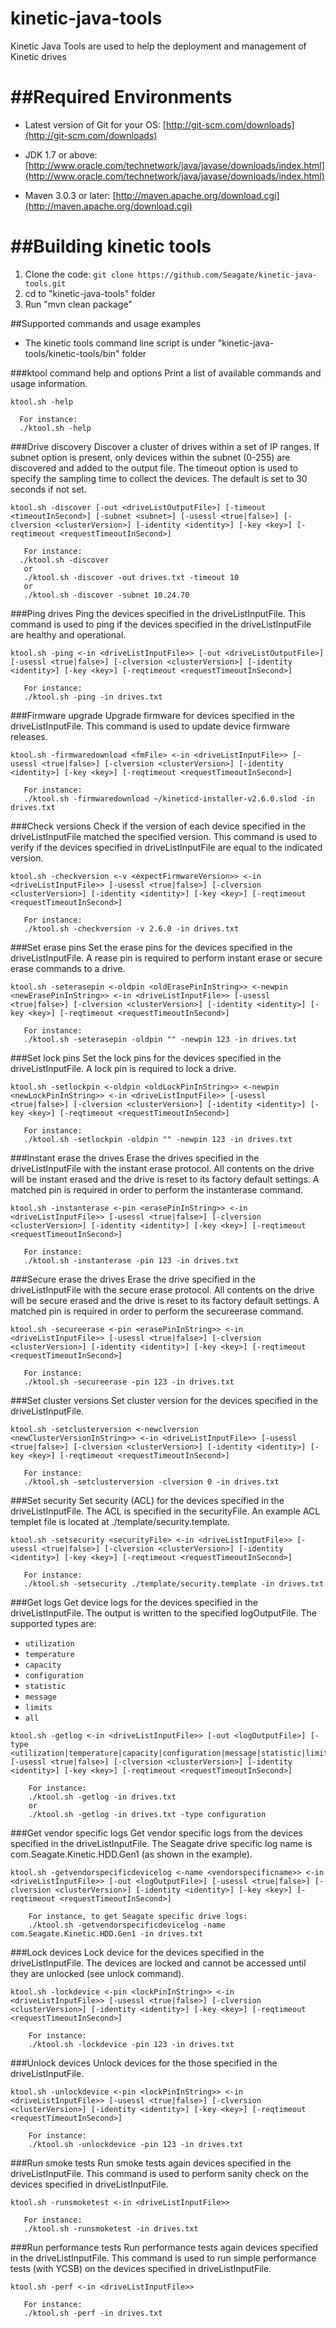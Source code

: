 # kinetic-java-tools
Kinetic Java Tools are used to help the deployment and management of Kinetic drives

##Required Environments
==================================
  * Latest version of Git for your OS: [http://git-scm.com/downloads](http://git-scm.com/downloads)

  * JDK 1.7 or above: [http://www.oracle.com/technetwork/java/javase/downloads/index.html](http://www.oracle.com/technetwork/java/javase/downloads/index.html)

  * Maven 3.0.3 or later: [http://maven.apache.org/download.cgi](http://maven.apache.org/download.cgi)

##Building kinetic tools
==============================
  1. Clone the code: `git clone https://github.com/Seagate/kinetic-java-tools.git`
  2. cd to "kinetic-java-tools" folder
  3. Run "mvn clean package"
  
##Supported commands and usage examples

  * The kinetic tools command line script is under "kinetic-java-tools/kinetic-tools/bin" folder

###ktool command help and options
Print a list of available commands and usage information.
```
ktool.sh -help

  For instance:
  ./ktool.sh -help

```

###Drive discovery
Discover a cluster of drives within a set of IP ranges.
If subnet option is present, only devices within the subnet (0-255) are discovered and added to the output file.
The timeout option is used to specify the sampling time to collect the devices. The default is set to 30 seconds if not set.
```
ktool.sh -discover [-out <driveListOutputFile>] [-timeout <timeoutInSecond>] [-subnet <subnet>] [-usessl <true|false>] [-clversion <clusterVersion>] [-identity <identity>] [-key <key>] [-reqtimeout <requestTimeoutInSecond>]

   For instance:
  ./ktool.sh -discover
   or
   ./ktool.sh -discover -out drives.txt -timeout 10
   or
   ./ktool.sh -discover -subnet 10.24.70
```

###Ping drives
Ping the devices specified in the driveListInputFile.  This command is used to ping if the devices specified in the driveListInputFile are healthy and operational.
```
ktool.sh -ping <-in <driveListInputFile>> [-out <driveListOutputFile>] [-usessl <true|false>] [-clversion <clusterVersion>] [-identity <identity>] [-key <key>] [-reqtimeout <requestTimeoutInSecond>] 

   For instance:
   ./ktool.sh -ping -in drives.txt
```

###Firmware upgrade
Upgrade firmware for devices specified in the driveListInputFile. This command is used to update device firmware releases.
```
ktool.sh -firmwaredownload <fmFile> <-in <driveListInputFile>> [-usessl <true|false>] [-clversion <clusterVersion>] [-identity <identity>] [-key <key>] [-reqtimeout <requestTimeoutInSecond>]
   
   For instance:
   ./ktool.sh -firmwaredownload ~/kineticd-installer-v2.6.0.slod -in drives.txt
```

###Check versions
Check if the version of each device specified in the driveListInputFile matched the specified version. This command is used to verify if the devices specified in driveListInputFile are equal to the indicated version.
```
ktool.sh -checkversion <-v <expectFirmwareVersion>> <-in <driveListInputFile>> [-usessl <true|false>] [-clversion <clusterVersion>] [-identity <identity>] [-key <key>] [-reqtimeout <requestTimeoutInSecond>]
   
   For instance:
   ./ktool.sh -checkversion -v 2.6.0 -in drives.txt
```

###Set erase pins
Set the erase pins for the devices specified in the driveListInputFile.  A rease pin is required to perform instant erase or secure erase commands to a drive.
```
ktool.sh -seterasepin <-oldpin <oldErasePinInString>> <-newpin <newErasePinInString>> <-in <driveListInputFile>> [-usessl <true|false>] [-clversion <clusterVersion>] [-identity <identity>] [-key <key>] [-reqtimeout <requestTimeoutInSecond>]

   For instance:
   ./ktool.sh -seterasepin -oldpin "" -newpin 123 -in drives.txt
```

###Set lock pins
Set the lock pins for the devices specified in the driveListInputFile.  A lock pin is required to lock a drive.
```
ktool.sh -setlockpin <-oldpin <oldLockPinInString>> <-newpin <newLockPinInString>> <-in <driveListInputFile>> [-usessl <true|false>] [-clversion <clusterVersion>] [-identity <identity>] [-key <key>] [-reqtimeout <requestTimeoutInSecond>]

   For instance:
   ./ktool.sh -setlockpin -oldpin "" -newpin 123 -in drives.txt
```

###Instant erase the drives
Erase the drives specified in the driveListInputFile with the instant erase protocol.  All contents on the drive will be instant erased and the drive is reset to its factory default settings. A matched pin is required in order to perform the instanterase command.
```
ktool.sh -instanterase <-pin <erasePinInString>> <-in <driveListInputFile>> [-usessl <true|false>] [-clversion <clusterVersion>] [-identity <identity>] [-key <key>] [-reqtimeout <requestTimeoutInSecond>]
  
   For instance:
   ./ktool.sh -instanterase -pin 123 -in drives.txt
```

###Secure erase the drives
Erase the drive specified in the driveListInputFile with the secure erase protocol.  All contents on the drive will be secure erased and the drive is reset to its factory default settings. A matched pin is required in order to perform the secureerase command.
```
ktool.sh -secureerase <-pin <erasePinInString>> <-in <driveListInputFile>> [-usessl <true|false>] [-clversion <clusterVersion>] [-identity <identity>] [-key <key>] [-reqtimeout <requestTimeoutInSecond>]
  
   For instance:
   ./ktool.sh -secureerase -pin 123 -in drives.txt
```

###Set cluster versions
Set cluster version for the devices specified in the driveListInputFile.
```
ktool.sh -setclusterversion <-newclversion <newClusterVersionInString>> <-in <driveListInputFile>> [-usessl <true|false>] [-clversion <clusterVersion>] [-identity <identity>] [-key <key>] [-reqtimeout <requestTimeoutInSecond>]
   
   For instance:
   ./ktool.sh -setclusterversion -clversion 0 -in drives.txt
```

###Set security
Set security (ACL) for the devices specified in the driveListInputFile.  The ACL is specified in the securityFile.  An example ACL templet file is located at ./template/security.template.
```
ktool.sh -setsecurity <securityFile> <-in <driveListInputFile>> [-usessl <true|false>] [-clversion <clusterVersion>] [-identity <identity>] [-key <key>] [-reqtimeout <requestTimeoutInSecond>]

   For instance:
   ./ktool.sh -setsecurity ./template/security.template -in drives.txt
```

###Get logs
Get device logs for the devices specified in the driveListInputFile.  The output is written to the specified logOutputFile.  The supported types are:

* `utilization`
* `temperature`
* `capacity`
* `configuration`
* `statistic`
* `message`
* `limits`
* `all`
```
ktool.sh -getlog <-in <driveListInputFile>> [-out <logOutputFile>] [-type <utilization|temperature|capacity|configuration|message|statistic|limits|all>] [-usessl <true|false>] [-clversion <clusterVersion>] [-identity <identity>] [-key <key>] [-reqtimeout <requestTimeoutInSecond>]
    
    For instance:
    ./ktool.sh -getlog -in drives.txt
    or
    ./ktool.sh -getlog -in drives.txt -type configuration
```

###Get vendor specific logs
Get vendor specific logs from the devices specified in the driveListInputFile. The Seagate drive specific log name is com.Seagate.Kinetic.HDD.Gen1 (as shown in the example).
```
ktool.sh -getvendorspecificdevicelog <-name <vendorspecificname>> <-in <driveListInputFile>> [-out <logOutputFile>] [-usessl <true|false>] [-clversion <clusterVersion>] [-identity <identity>] [-key <key>] [-reqtimeout <requestTimeoutInSecond>]
    
    For instance, to get Seagate specific drive logs:
    ./ktool.sh -getvendorspecificdevicelog -name com.Seagate.Kinetic.HDD.Gen1 -in drives.txt
```

###Lock devices
Lock device for the devices specified in the driveListInputFile. The devices are locked and cannot be accessed until they are unlocked (see unlock command). 
```
ktool.sh -lockdevice <-pin <lockPinInString>> <-in <driveListInputFile>> [-usessl <true|false>] [-clversion <clusterVersion>] [-identity <identity>] [-key <key>] [-reqtimeout <requestTimeoutInSecond>]
    
    For instance:
    ./ktool.sh -lockdevice -pin 123 -in drives.txt
```

###Unlock devices
Unlock devices for the those specified in the driveListInputFile.
```
ktool.sh -unlockdevice <-pin <lockPinInString>> <-in <driveListInputFile>> [-usessl <true|false>] [-clversion <clusterVersion>] [-identity <identity>] [-key <key>] [-reqtimeout <requestTimeoutInSecond>]
    
    For instance:
    ./ktool.sh -unlockdevice -pin 123 -in drives.txt
```

###Run smoke tests
Run smoke tests again devices specified in the driveListInputFile. This command is used to perform sanity check on the devices specified in driveListInputFile.
```
ktool.sh -runsmoketest <-in <driveListInputFile>>

   For instance:
   ./ktool.sh -runsmoketest -in drives.txt
```

###Run performance tests
Run performance tests again devices specified in the driveListInputFile. This command is used to run simple performance tests (with YCSB) on the devices specified in driveListInputFile.
```
ktool.sh -perf <-in <driveListInputFile>>

   For instance:
   ./ktool.sh -perf -in drives.txt
```
